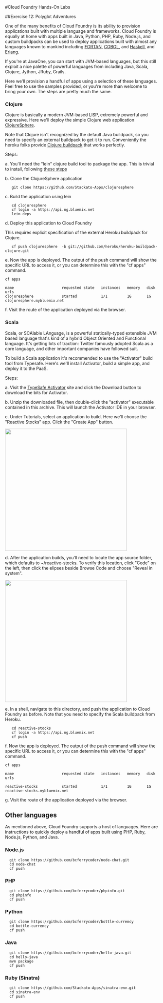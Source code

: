 #Cloud Foundry Hands-On Labs

##Exercise 12: Polyglot Adventures

One of the many benefits of Cloud Foundry is its ability to provision applications built with multiple language and frameworks. Cloud Foundry is equally at home with apps built in Java, Python, PHP, Ruby, Node.js, and custom buildpacks can be used to deploy applications built with almost any languages known to mankind including [FORTAN](https://github.com/martinrehfeld/heroku-buildpack-f77), [COBOL](https://github.com/ayumin/heroku-buildpack-cobol), and [Haskell](http://catdevrandom.me/blog/2013/05/16/buildpacks-in-cloud-foundry-v2/), and [Erlang](https://github.com/spiegela/cf-buildpack-erlang).

If you're at JavaOne, you can start with JVM-based languages, but this still exploit a nice palette of powerful languages from including Java, Scala, Clojure, Jython, JRuby, Grails.

Here we'll provision a handful of apps using a selection of these languages. Feel free to use the samples provided, or you're more than welcome to bring your own. The steps are pretty much the same.

### Clojure

Clojure is basically a modern JVM-based LISP, extremely powerful and expressive. Here we'll deploy the simple Clojure web application [ClojureSphere](https://github.com/Stackato-Apps/clojuresphere).

Note that Clojure isn't recognized by the default Java buildpack, so you need to specify an external buildpack to get it to run. Conveniently the heroku folks provide [Clojure buildpack](git://github.com/heroku/heroku-buildpack-clojure.git) that works perfectly.


Steps:

a. You'll need the "lein" clojure build tool to package the app. This is trivial to install, following [these steps](http://leiningen.org/#install)

b. Clone the ClojureSphere application

```
   git clone https://github.com/Stackato-Apps/clojuresphere
```


c. Build the application using lein

  ``` 
     cd clojuresphere
     cf login -a https://api.ng.bluemix.net
     lein deps
  ```
  
d. Deploy this application to Cloud Foundry

This requires explicit specification of the external Heroku buildpack for Clojure.

```
   cf push clojuresphere  -b git://github.com/heroku/heroku-buildpack-clojure.git
```


e. Now the app is deployed. The output of the push command will show the specific URL to access it, or you can determine this with the "cf apps" command.

```
cf apps

name                      requested state   instances   memory   disk   urls
clojuresphere             started           1/1         1G       1G     clojuresphere.mybluemix.net
```

f. Visit the route of the application deployed via the browser.
   

### Scala

Scala, or SCAlable LAnguage, is a powerful statically-typed extensible JVM based language that's kind of a hybrid Object Oriented and Functional language. It's getting lots of traction: Twitter famously adopted Scala as a core language, and other important companies have followed suit.

To build a Scala application it's recommended to use the "Activator" build tool from Typesafe. Here's we'll install Activator, build a simple app, and deploy it to the PaaS.

Steps:

a. Visit the [TypeSafe Activator](https://www.typesafe.com/activator/download) site and click the Download button to download the bits for Activator.

b. Unzip the downloaded file, then double-click the "activator" executable contained in this archive. This will launch the Activator IDE in your browser.

c. Under Tutorials, select an application to build. Here we'll choose the "Reactive Stocks" app.  Click the "Create App" button.

<img src="../images/activator-createapp.png" width="400">

d. After the application builds, you'll need to locate the app source folder, which defaults to ~/reactive-stocks.  To verify this location, click "Code" on the left, then click the elipses beside Browse Code and choose "Reveal in system".

<img src="../images/activator-reveal.png" width="400">


e. In a shell, navigate to this directory, and push the application to Cloud Foundry as before. Note that you need to specify the Scala buildpack from Heroku.

```
   cd reactive-stocks
   cf login -a https://api.ng.bluemix.net
   cf push
```

f. Now the app is deployed. The output of the push command will show the specific URL to access it, or you can determine this with the "cf apps" command. 

```
cf apps

name                      requested state   instances   memory   disk   urls

reactive-stocks           started           1/1         1G       1G     reactive-stocks.mybluemix.net
```

g. Visit the route of the application deployed via the browser.


## Other languages

As mentioned above, Cloud Foundry supports a host of languages. Here are instructions to quickly deploy a handful of apps built using PHP, Ruby, Node.js, Python, and Java.


### Node.js

```
  git clone https://github.com/bcferrycoder/node-chat.git
  cd node-chat
  cf push
```

###  PHP

```
  git clone https://github.com/bcferrycoder/phpinfo.git
  cd phpinfo
  cf push
```

### Python

```
  git clone https://github.com/bcferrycoder/bottle-currency
  cd bottle-currency
  cf push
```

### Java

```
  git clone https://github.com/bcferrycoder/hello-java.git
  cd hello-java
  mvn package
  cf push
```

### Ruby (Sinatra)

```
  git clone https://github.com/Stackato-Apps/sinatra-env.git
  cd sinatra-env
  cf push
```